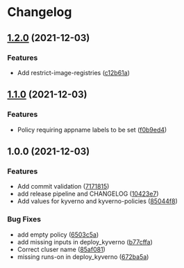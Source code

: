 # Changelog

## [1.2.0](https://www.github.com/sbulav/do-k8s-challenge/compare/v1.1.0...v1.2.0) (2021-12-03)


### Features

* Add restrict-image-registries ([c12b61a](https://www.github.com/sbulav/do-k8s-challenge/commit/c12b61ab5d6d48c368dbe3321c0f3ed200eb240d))

## [1.1.0](https://www.github.com/sbulav/do-k8s-challenge/compare/v1.0.0...v1.1.0) (2021-12-03)


### Features

* Policy requiring appname labels to be set ([f0b9ed4](https://www.github.com/sbulav/do-k8s-challenge/commit/f0b9ed49683a7f16a381a40e52338399a7cd52b5))

## 1.0.0 (2021-12-03)


### Features

* Add commit validation ([7171815](https://www.github.com/sbulav/do-k8s-challenge/commit/717181580726c639cc870b27d53e20acdcccb8eb))
* add release pipeline and CHANGELOG ([10423e7](https://www.github.com/sbulav/do-k8s-challenge/commit/10423e79d3e5f4ac4d88179473a5d3ae935639cc))
* Add values for kyverno and kyverno-policies ([85044f8](https://www.github.com/sbulav/do-k8s-challenge/commit/85044f88e2d854864507fe8cad4d685b3a6ab378))


### Bug Fixes

* add empty policy ([6503c5a](https://www.github.com/sbulav/do-k8s-challenge/commit/6503c5a72680e90dd171252dfb0d36e977b8cecd))
* add missing inputs in deploy_kyverno ([b77cffa](https://www.github.com/sbulav/do-k8s-challenge/commit/b77cffadfcfc26be9adc989fdf886494d2a70ec1))
* Correct cluser name ([85af081](https://www.github.com/sbulav/do-k8s-challenge/commit/85af081344725225540a52cff303923c1877ec3e))
* missing runs-on in deploy_kyverno ([672ba5a](https://www.github.com/sbulav/do-k8s-challenge/commit/672ba5a71ddcd16a133a60444921967c9021ebde))
